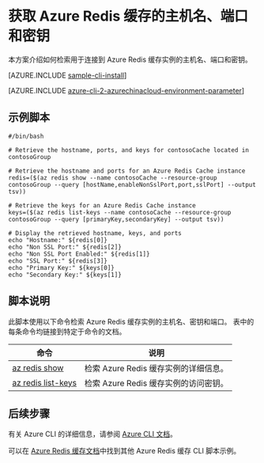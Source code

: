 <properties
    pageTitle="Azure CLI 脚本示例 - 获取 Azure Redis 缓存的主机名、端口和密钥 | Azure"
    description="Azure CLI 脚本示例 - 获取 Azure Redis 缓存实例的主机名、端口和密钥"
    services="redis-cache"
    documentationcenter=""
    author="steved0x"
    manager="douge"
    editor=""
    tags="azure-service-management"
    translationtype="Human Translation" />
<tags
    ms.assetid="761eb24e-2ba7-418d-8fc3-431153e69a90"
    ms.service="cache-redis"
    ms.devlang="azurecli"
    ms.topic="article"
    ms.tgt_pltfrm="na"
    ms.workload="tbd"
    ms.date="04/14/2017"
    wacn.date="05/02/2017"
    ms.author="sdanie"
    ms.sourcegitcommit="78da854d58905bc82228bcbff1de0fcfbc12d5ac"
    ms.openlocfilehash="8f3c01ff7ef37eedae66496ab4891bfb2cb7023a"
    ms.lasthandoff="04/22/2017" />

# <a name="get-the-hostname-ports-and-keys-for-azure-redis-cache"></a>获取 Azure Redis 缓存的主机名、端口和密钥

本方案介绍如何检索用于连接到 Azure Redis 缓存实例的主机名、端口和密钥。

[AZURE.INCLUDE [sample-cli-install](../../includes/sample-cli-install.md)]

[AZURE.INCLUDE [azure-cli-2-azurechinacloud-environment-parameter](../../includes/azure-cli-2-azurechinacloud-environment-parameter.md)]

## <a name="sample-script"></a>示例脚本

    #/bin/bash

    # Retrieve the hostname, ports, and keys for contosoCache located in contosoGroup

    # Retrieve the hostname and ports for an Azure Redis Cache instance
    redis=($(az redis show --name contosoCache --resource-group contosoGroup --query [hostName,enableNonSslPort,port,sslPort] --output tsv))

    # Retrieve the keys for an Azure Redis Cache instance
    keys=($(az redis list-keys --name contosoCache --resource-group contosoGroup --query [primaryKey,secondaryKey] --output tsv))

    # Display the retrieved hostname, keys, and ports
    echo "Hostname:" ${redis[0]}
    echo "Non SSL Port:" ${redis[2]}
    echo "Non SSL Port Enabled:" ${redis[1]}
    echo "SSL Port:" ${redis[3]}
    echo "Primary Key:" ${keys[0]}
    echo "Secondary Key:" ${keys[1]}

## <a name="script-explanation"></a>脚本说明

此脚本使用以下命令检索 Azure Redis 缓存实例的主机名、密钥和端口。 表中的每条命令均链接到特定于命令的文档。

| 命令 | 说明 |
|---|---|
| [az redis show](https://docs.microsoft.com/zh-cn/cli/azure/redis#show) | 检索 Azure Redis 缓存实例的详细信息。 |
| [az redis list-keys](https://docs.microsoft.com/zh-cn/cli/azure/redis#list-keys) | 检索 Azure Redis 缓存实例的访问密钥。 |

## <a name="next-steps"></a>后续步骤

有关 Azure CLI 的详细信息，请参阅 [Azure CLI 文档](https://docs.microsoft.com/zh-cn/cli/azure/overview)。

可以在 [Azure Redis 缓存文档](/documentation/articles/cli-samples/)中找到其他 Azure Redis 缓存 CLI 脚本示例。